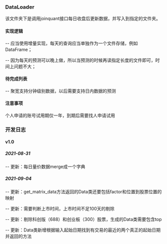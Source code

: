 ### DataLoader

该文件夹下是调用joinquant接口每日收盘后更新数据，并写入到指定的文件夹。

#### 实现逻辑

-- 应当使用增量实现，每天的查询应当单独作为一个文件存储，例如DataFrame；

-- 因为每天的预测可以晚上做，所以当预测的时候再读指定长度的文件即可，时间上问题不大；

#### 待完成列表

-- 聚宽支持分钟级别数据，以后需要支持日内数据的预测

#### 注意事项

个人申请的账号试用期仅一年，到期后需要找人申请试用



### 开发日志

#### v1.0

##### 2021-08-31

-- 更新：每日量价数据merge成一个字典

##### 2021-09-04

-- 更新：get_matrix_data方法返回的Data类还要包括factor和位置到股票位置的映射

-- 更新：需要判断上市时间，上市时间不足100天的剔除

-- 更新：剔除科创版（688）和创业板（300）股票，生成的Data类需要包含top

-- 更新：Data类新增根据输入起始日期找到有交易的最近的两个真正的起始日期并返回的方法





